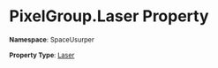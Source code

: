 # PixelGroup.Laser Property

<small>**Namespace**: SpaceUsurper</small>

<small>**Property Type**: [Laser](../Laser.md)</small>

